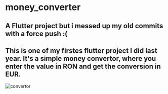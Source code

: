 # money_converter

## A Flutter project but i messed up my old commits with a force push :(
## This is one of my firstes flutter project I did last year. It's a simple money convertor, where you enter the value in RON and get the conversion in EUR.


![convertor](https://user-images.githubusercontent.com/79668619/191052933-04d5a5f0-8c72-4a84-bba1-7288c0a0b1ea.jpg)
